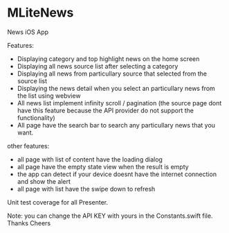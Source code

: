 # MLiteNews
News iOS App 

Features: 
- Displaying category and top highlight news on the home screen
- Displaying all news source list after selecting a category
- Displaying all news from particullary source that selected from the source list
- Displaying the news detail when you select an particullary news from the list using webview
- All news list implement infinity scroll / pagination (the source page dont have this feature because the API provider do not support the functionality)
- All page have the search bar to search any particullary news that you want.

other features:
- all page with list of content have the loading dialog
- all page have the empty state view when the result is empty
- the app can detect if your device doesnt have the internet connection and show the alert
- all page with list have the swipe down to refresh

Unit test coverage for all Presenter.

Note: 
you can change the API KEY with yours in the Constants.swift file.
Thanks
Cheers
